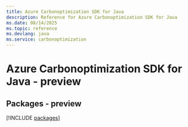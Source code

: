 ```yaml
---
title: Azure Carbonoptimization SDK for Java
description: Reference for Azure Carbonoptimization SDK for Java
ms.date: 08/14/2025
ms.topic: reference
ms.devlang: java
ms.service: carbonoptimization
---
```

# Azure Carbonoptimization SDK for Java - preview
## Packages - preview
[!INCLUDE [packages](carbonoptimization-index.md)]
